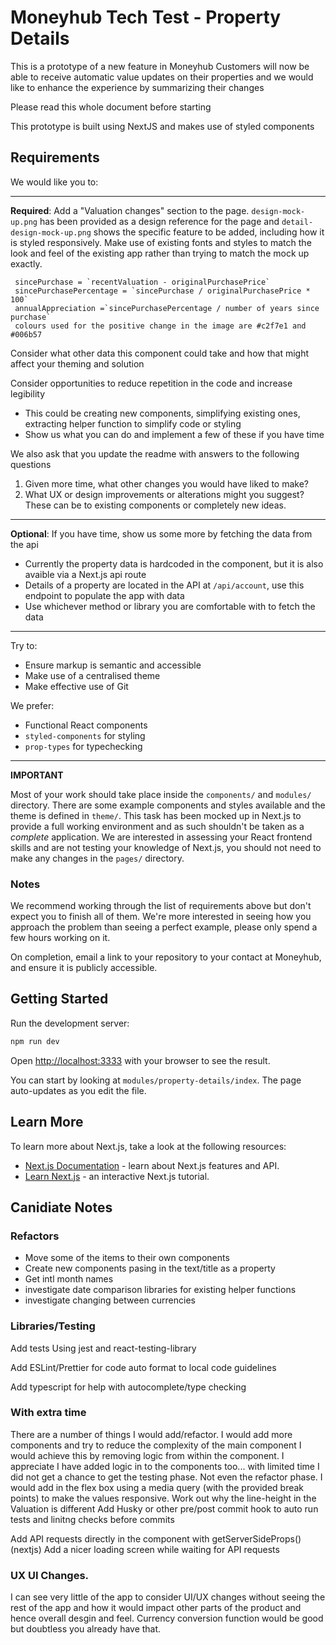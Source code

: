 # Moneyhub Tech Test - Property Details

This is a prototype of a new feature in Moneyhub
Customers will now be able to receive automatic value updates on their properties
and we would like to enhance the experience by summarizing their changes

Please read this whole document before starting

This prototype is built using NextJS and makes use of styled components

## Requirements

We would like you to:

----

**Required**: Add a "Valuation changes" section to the page. `design-mock-up.png` has been provided as a design reference for the page and `detail-design-mock-up.png` shows the specific feature to be added, including how it is styled responsively. Make use of existing fonts and styles to match the look and feel of the existing app rather than trying to match the mock up exactly.

 ```
  sincePurchase = `recentValuation - originalPurchasePrice`
  sincePurchasePercentage = `sincePurchase / originalPurchasePrice * 100`
  annualAppreciation =`sincePurchasePercentage / number of years since purchase`
  colours used for the positive change in the image are #c2f7e1 and #006b57
 ```

Consider what other data this component could take and how that might affect your theming and solution

Consider opportunities to reduce repetition in the code and increase legibility
- This could be creating new components, simplifying existing ones, extracting helper function to simplify code or styling
- Show us what you can do and implement a few of these if you have time

We also ask that you update the readme with answers to the following questions 

1. Given more time, what other changes you would have liked to make?
2. What UX or design improvements or alterations might you suggest? These can be to existing components or completely new ideas.

----

**Optional**: If you have time, show us some more by fetching the data from the api
  - Currently the property data is hardcoded in the component, but it is also avaible via a Next.js api route
  - Details of a property are located in the API at `/api/account`, use this endpoint to populate the app with data
  - Use whichever method or library you are comfortable with to fetch the data

----

Try to:

- Ensure markup is semantic and accessible
- Make use of a centralised theme
- Make effective use of Git

We prefer:

- Functional React components
- `styled-components` for styling
- `prop-types` for typechecking

----

**IMPORTANT**

Most of your work should take place inside the `components/` and `modules/` directory. There are some example components and styles available and the theme is defined in `theme/`. This task has been mocked up in Next.js to provide a full working environment and as such shouldn't be taken as a _complete_ application. We are interested in assessing your React frontend skills and are not testing your knowledge of Next.js, you should not need to make any changes in the `pages/` directory.

### Notes

We recommend working through the list of requirements above but don't expect you to finish all of them. We're more interested in seeing how you approach the problem than seeing a perfect example, please only spend a few hours working on it. 

On completion, email a link to your repository to your contact at Moneyhub, and ensure it is publicly accessible.

## Getting Started

Run the development server:

```bash
npm run dev
```

Open [http://localhost:3333](http://localhost:3333) with your browser to see the result.

You can start by looking at `modules/property-details/index`. The page auto-updates as you edit the file.

## Learn More

To learn more about Next.js, take a look at the following resources:

- [Next.js Documentation](https://nextjs.org/docs) - learn about Next.js features and API.
- [Learn Next.js](https://nextjs.org/learn) - an interactive Next.js tutorial.

## Canidiate Notes

### Refactors
* Move some of the items to their own components
* Create new components pasing in the text/title as a property
* Get intl month names
* investigate date comparison libraries for existing helper functions
* investigate changing between currencies

### Libraries/Testing
Add tests
Using jest and react-testing-library

Add ESLint/Prettier for code auto format to local code guidelines

Add typescript for help with autocomplete/type checking

### With extra time

There are a number of things I would add/refactor.
I would add more components and try to reduce the complexity of the main component
I would achieve this by removing logic from within the component. I appreciate I have added logic in to the components too... with 
limited time I did not get a chance to get the testing phase. Not even the refactor phase.
I would add in the flex box using a media query (with the provided break points) to make the values responsive.
Work out why the line-height in the Valuation is different
Add Husky or other pre/post commit hook to auto run tests and linitng checks before commits

Add API requests directly in the component with getServerSideProps() (nextjs)
Add a nicer loading screen while waiting for API requests

### UX UI Changes.
I can see very little of the app to consider UI/UX changes without seeing the 
rest of the app and how it would impact other parts of the product and 
hence overall desgin and feel.
Currency conversion function would be good but doubtless you already have that.
